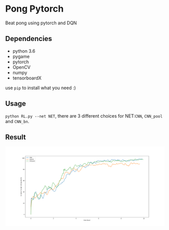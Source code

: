 # Pong Pytorch
Beat pong using pytorch and DQN

## Dependencies
- python 3.6  
- pygame  
- pytorch  
- OpenCV  
- numpy  
- tensorboardX  

use `pip` to install what you need :)

## Usage
`python RL.py --net NET`, there are 3 different choices for NET:`CNN`, `CNN_pool` and `CNN_bn`.  

## Result
![result](./result.png)

